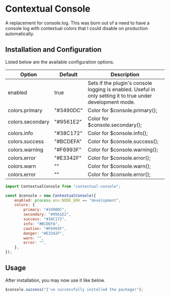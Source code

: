 # Contextual Console

A replacement for console.log. This was born out of a need to have a console log with contextual colors that I could disable on production automatically.

## Installation and Configuration

Listed below are the available configuration options.

| Option           | Default   | Description                                                                                                |
| ---------------- | --------- | ---------------------------------------------------------------------------------------------------------- |
| enabled          | true      | Sets if the plugin's console logging is enabled. Useful in only setting it to true under development mode. |
| colors.primary   | "#3490DC" | Color for \$console.primary();                                                                             |
| colors.secondary | "#9561E2" | Color for \$console.secondary();                                                                           |
| colors.info      | "#38C172" | Color for \$console.info();                                                                                |
| colors.success   | "#BCDEFA" | Color for \$console.success();                                                                             |
| colors.warning   | "#F6993F" | Color for \$console.warning();                                                                             |
| colors.error     | "#E3342F" | Color for \$console.error();                                                                               |
| colors.warn      | ""        | Color for \$console.warn();                                                                                |
| colors.error     | ""        | Color for \$console.error();          

```javascript
import ContextualConsole from "contextual-console";

const $console = new ContextualConsole({
	enabled: process.env.NODE_ENV == "development",
	colors: {
		primary: "#3490DC",
		secondary: "#9561E2",
		success: "#38C172",
		info: "#BCDEFA",
		caution: "#F6993F",
		danger: "#E3342F",
		warn: "",
		error: "",
	},
});
```

## Usage

After installation, you may now use it like below.

```javascript
$console.success("I've successfully installed the package!");
```